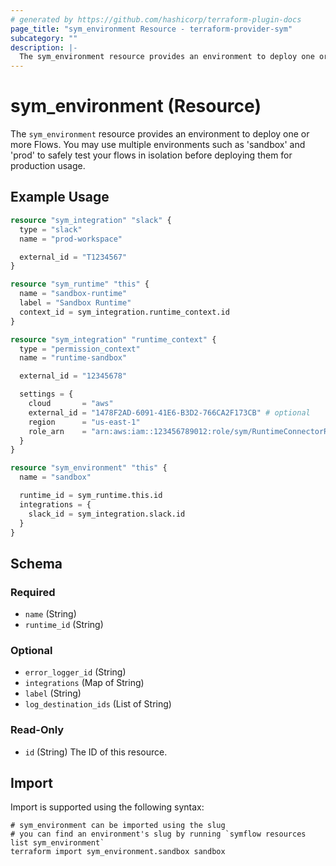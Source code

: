 ```yaml
---
# generated by https://github.com/hashicorp/terraform-plugin-docs
page_title: "sym_environment Resource - terraform-provider-sym"
subcategory: ""
description: |-
  The sym_environment resource provides an environment to deploy one or more Flows. You may use multiple environments such as 'sandbox' and 'prod' to safely test your flows in isolation before deploying them for production usage.
---
```


# sym_environment (Resource)

The `sym_environment` resource provides an environment to deploy one or more Flows. You may use multiple environments such as 'sandbox' and 'prod' to safely test your flows in isolation before deploying them for production usage.

## Example Usage

```terraform
resource "sym_integration" "slack" {
  type = "slack"
  name = "prod-workspace"

  external_id = "T1234567"
}

resource "sym_runtime" "this" {
  name = "sandbox-runtime"
  label = "Sandbox Runtime"
  context_id = sym_integration.runtime_context.id
}

resource "sym_integration" "runtime_context" {
  type = "permission_context"
  name = "runtime-sandbox"

  external_id = "12345678"

  settings = {
    cloud       = "aws"
    external_id = "1478F2AD-6091-41E6-B3D2-766CA2F173CB" # optional
    region      = "us-east-1"
    role_arn    = "arn:aws:iam::123456789012:role/sym/RuntimeConnectorRole"
  }
}

resource "sym_environment" "this" {
  name = "sandbox"

  runtime_id = sym_runtime.this.id
  integrations = {
    slack_id = sym_integration.slack.id
  }
}
```

<!-- schema generated by tfplugindocs -->
## Schema

### Required

- `name` (String)
- `runtime_id` (String)

### Optional

- `error_logger_id` (String)
- `integrations` (Map of String)
- `label` (String)
- `log_destination_ids` (List of String)

### Read-Only

- `id` (String) The ID of this resource.

## Import

Import is supported using the following syntax:

```shell
# sym_environment can be imported using the slug
# you can find an environment's slug by running `symflow resources list sym_environment`
terraform import sym_environment.sandbox sandbox
```
